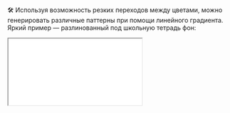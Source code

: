 🛠 Используя возможность резких переходов между цветами, можно генерировать различные паттерны при помощи линейного градиента. Яркий пример — разлинованный под школьную тетрадь фон:

<iframe title="Паттерн при помощи линейного градиента — linear-gradient() — Дока" src="../demos/gradient-pattern/"></iframe>
